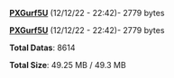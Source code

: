 [**PXGurf5U**](/data/PXGurf5U.txt) (12/12/22 - 22:42)- 2779 bytes

[**PXGurf5U**](/data/PXGurf5U.txt) (12/12/22 - 22:42)- 2779 bytes

**Total Datas**: 8614

**Total Size**: 49.25 MB / 49.3 MB